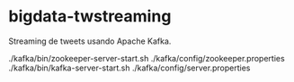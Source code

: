 # bigdata-twstreaming
Streaming de tweets usando Apache Kafka.



./kafka/bin/zookeeper-server-start.sh ./kafka/config/zookeeper.properties
./kafka/bin/kafka-server-start.sh ./kafka/config/server.properties